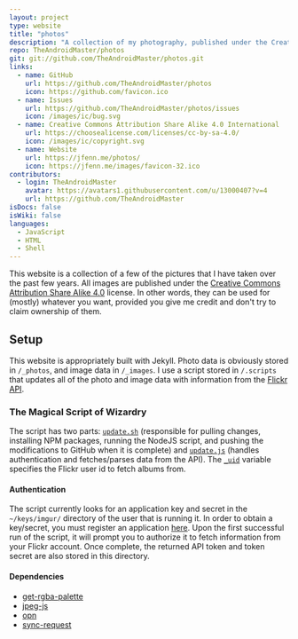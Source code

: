 ```yaml
---
layout: project
type: website
title: "photos"
description: "A collection of my photography, published under the Creative Commons License."
repo: TheAndroidMaster/photos
git: git://github.com/TheAndroidMaster/photos.git
links:
  - name: GitHub
    url: https://github.com/TheAndroidMaster/photos
    icon: https://github.com/favicon.ico
  - name: Issues
    url: https://github.com/TheAndroidMaster/photos/issues
    icon: /images/ic/bug.svg
  - name: Creative Commons Attribution Share Alike 4.0 International
    url: https://choosealicense.com/licenses/cc-by-sa-4.0/
    icon: /images/ic/copyright.svg
  - name: Website
    url: https://jfenn.me/photos/
    icon: https://jfenn.me/images/favicon-32.ico
contributors:
  - login: TheAndroidMaster
    avatar: https://avatars1.githubusercontent.com/u/13000407?v=4
    url: https://github.com/TheAndroidMaster
isDocs: false
isWiki: false
languages:
  - JavaScript
  - HTML
  - Shell
---
```


This website is a collection of a few of the pictures that I have taken over the past few years. All images are published under the [Creative Commons Attribution Share Alike 4.0](https://choosealicense.com/licenses/cc-by-sa-4.0/) license. In other words, they can be used for (mostly) whatever you want, provided you give me credit and don't try to claim ownership of them.

## Setup

This website is appropriately built with Jekyll. Photo data is obviously stored in `/_photos`, and image data in `/_images`. I use a script stored in `/.scripts` that updates all of the photo and image data with information from the [Flickr API](https://www.flickr.com/services/api/). 

### The Magical Script of Wizardry

The script has two parts: [`update.sh`](https://github.com/TheAndroidMaster/photos/blob/master/./.scripts/update.sh) (responsible for pulling changes, installing NPM packages, running the NodeJS script, and pushing the modifications to GitHub when it is complete) and [`update.js`](https://github.com/TheAndroidMaster/photos/blob/master/./.scripts/update.js) (handles authentication and fetches/parses data from the API). The [`_uid`](./scripts/update.js#L5) variable specifies the Flickr user id to fetch albums from.

#### Authentication

The script currently looks for an application key and secret in the `~/keys/imgur/` directory of the user that is running it. In order to obtain a key/secret, you must register an application [here](https://www.flickr.com/services/apps/create/). Upon the first successful run of the script, it will prompt you to authorize it to fetch information from your Flickr account. Once complete, the returned API token and token secret are also stored in this directory.

#### Dependencies

- [get-rgba-palette](https://www.npmjs.com/package/get-rgba-palette)
- [jpeg-js](https://www.npmjs.com/package/jpeg-js)
- [opn](https://www.npmjs.com/package/opn)
- [sync-request](https://www.npmjs.com/package/sync-request)
